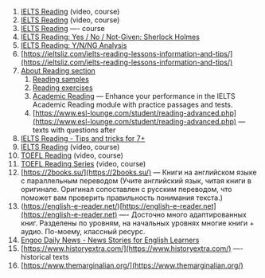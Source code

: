 
1. [IELTS Reading](https://www.youtube.com/playlist?list=PLGHMg8AQ02x0dyXD2uysn4tp-znlFhiSN) (video, course)
2. [IELTS Reading](https://www.youtube.com/playlist?list=PLdawRnR9ilZDh4mWAjOm8MsqaJt03-YMR) (video, course)
3. [IELTS Reading](https://www.classcentral.com/classroom/youtube-ielts-reading-48361) —- course
4. [IELTS Reading: Yes / No / Not-Given: Sherlock Holmes](https://ieltsintaiwan.wordpress.com/2016/03/24/ielts-reading-yes-no-not-given-sherlock-holmes/)
5. [IELTS Reading: Y/N/NG Analysis](https://ieltsintaiwan.wordpress.com/2019/08/13/ielts-reading-y-n-ng-analysis/)
6. [https://ieltsliz.com/ielts-reading-lessons-information-and-tips/](https://ieltsliz.com/ielts-reading-lessons-information-and-tips/)
7. [About Reading section](http://ielts-up.com/reading/ielts-reading-test.html)
    1. [Reading samples](http://ielts-up.com/reading/ielts-reading-practice.html)
    2. [Reading exercises](http://ielts-up.com/exercises/ielts-reading-exercises.html)
    3. [Academic Reading](https://www.ieltsxpress.com/category/ielts-reading/ielts-academic-reading/) — Enhance your performance in the IELTS Academic Reading module with practice passages and tests.
    4. [https://www.esl-lounge.com/student/reading-advanced.php](https://www.esl-lounge.com/student/reading-advanced.php) — texts with questions after
8. [IELTS Reading - Tips and tricks for 7+](https://www.udemy.com/course/ielts-reading-nargiz/?ranMID=39197&ranEAID=SAyYsTvLiGQ&ranSiteID=SAyYsTvLiGQ-3kYhj3RLbrKprubCuVPIsQ&utm_source=aff-campaign&LSNPUBID=SAyYsTvLiGQ&utm_medium=udemyads)
9. [IELTS Reading](https://www.classcentral.com/classroom/youtube-ielts-reading-48361) (video, course)
10. [TOEFL Reading](https://www.classcentral.com/classroom/youtube-toefl-reading-46754) (video, course)
11. [TOEFL Reading Series](https://www.classcentral.com/classroom/youtube-toefl-reading-series-46753) (video, course)
12. [https://2books.su/](https://2books.su/) — Книги на английском языке с параллельным переводом (Учите английский язык, читая книги в оригинале. Оригинал сопоставлен с русским переводом, что поможет вам проверить правильность понимания текста.)
13. (https://english-e-reader.net/)[https://english-e-reader.net](https://english-e-reader.net) —- Досточно много адаптированных книг. Разделены по уровням, на начальных уровнях многие книги + аудио. По-моему, классный ресурс.
14. [Engoo Daily News - News Stories for English Learners](https://engoo.com/app/daily-news)
15. [https://www.historyextra.com/](https://www.historyextra.com/) —- historical texts
16. [https://www.themarginalian.org/](https://www.themarginalian.org/)